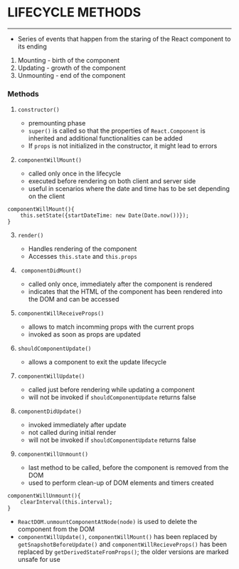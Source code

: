 # LIFECYCLE METHODS
---
- Series of events that happen from the staring of the React component to its ending
1. Mounting - birth of the component
2. Updating - growth of the component
3. Unmounting - end of the component

### Methods
1. `constructor()`
   - premounting phase
   - `super()` is called so that the properties of `React.Component` is inherited and additional functionalities can be added
   - If `props` is not initialized in the constructor, it might lead to errors

2. `componentWillMount()`
   - called only once in the lifecycle
   - executed before rendering on both client and server side
   - useful in scenarios where the date and time has to be set depending on the client
```
componentWillMount(){
	this.setState({startDateTime: new Date(Date.now())});
}
```

3. `render()`
   - Handles rendering of the component 
   - Accesses `this.state` and `this.props`

4. ` componentDidMount()`
   - called only once, immediately after the component is rendered
   - indicates that the HTML of the component has been rendered into the DOM and can be accessed 

5. `componentWillReceiveProps()`
   - allows to match incomming props with the current props
   - invoked as soon as props are updated

6. `shouldComponentUpdate()`
   - allows a component to exit the update lifecycle

1. `componentWillUpdate()`
   - called just before rendering while updating a component
   - will not be invoked if `shouldComponentUpdate` returns false

8. `componentDidUpdate()`
   - invoked immediately after update
   - not called during initial render
   - will not be invoked if `shouldComponentUpdate` returns false

9. `componentWillUnmount()`
   - last method to be called, before the component is removed from the DOM
   - used to perform clean-up of DOM elements and timers created
```
componentWillUnmount(){
	clearInterval(this.interval);
}
```

- `ReactDOM.unmountComponentAtNode(node)` is used to delete the component from the DOM
- `componentWillUpdate()`, `componentWillMount()` has been replaced by `getSnapshotBeforeUpdate()` and `componentWillRecieveProps()` has been replaced by `getDerivedStateFromProps()`; the older versions are marked unsafe for use
